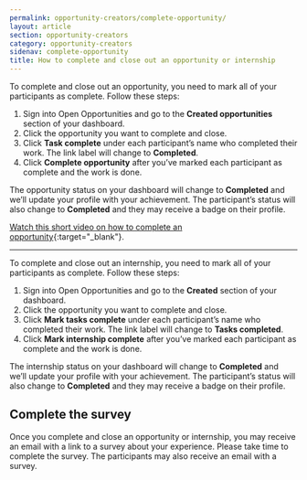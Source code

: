 ```yaml
---
permalink: opportunity-creators/complete-opportunity/
layout: article
section: opportunity-creators
category: opportunity-creators
sidenav: complete-opportunity
title: How to complete and close out an opportunity or internship
---
```

To complete and close out an opportunity, you need to mark all of your participants as complete. Follow these steps:

1.	Sign into Open Opportunities and go to the **Created opportunities** section of your dashboard.
2.	Click the opportunity you want to complete and close.
3.	Click **Task complete** under each participant’s name who completed their work. The link label will change to **Completed**.
4.	Click **Complete opportunity** after you’ve marked each participant as complete and the work is done.

The opportunity status on your dashboard will change to **Completed** and we’ll update your profile with your achievement. The participant’s status will also change to **Completed** and they may receive a badge on their profile.

[Watch this short video on how to complete an opportunity](https://www.youtube.com/watch?v=dXLhHMcMCzQ){:target="_blank"}.

<hr>

To complete and close out an internship, you need to mark all of your participants as complete. Follow these steps:

1.	Sign into Open Opportunities and go to the **Created** section of your dashboard.
2.	Click the opportunity you want to complete and close.
3.	Click **Mark tasks complete** under each participant’s name who completed their work. The link label will change to **Tasks completed**.
4.	Click **Mark internship complete** after you’ve marked each participant as complete and the work is done.

The internship status on your dashboard will change to **Completed** and we’ll update your profile with your achievement. The participant’s status will also change to **Completed** and they may receive a badge on their profile.

## Complete the survey
Once you complete and close an opportunity or internship, you may receive an email with a link to a survey about your experience. Please take time to complete the survey. The participants may also receive an email with a survey.
